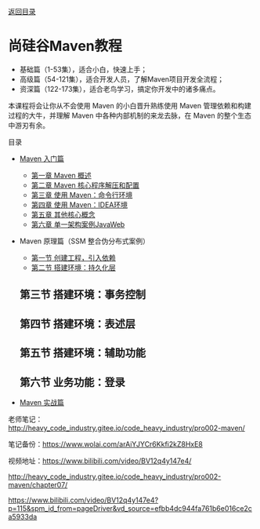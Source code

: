 [返回目录](/blog/java/java-learn-road.md)

# 尚硅谷Maven教程

- 基础篇（1-53集），适合小白，快速上手；
- 高级篇（54-121集），适合开发人员，了解Maven项目开发全流程；
- 资深篇（122-173集），适合老鸟学习，搞定你开发中的诸多痛点。

本课程将会让你从不会使用 Maven 的小白晋升熟练使用 Maven 管理依赖和构建过程的大牛，并理解 Maven 中各种内部机制的来龙去脉，在 Maven 的整个生态中游刃有余。

目录

- [Maven 入门篇](/blog/maven/maven-introduction.md)
    - [第一章 Maven 概述](/blog/maven/maven-introduction-1.md)
    - [第二章 Maven 核心程序解压和配置](/blog/maven/maven-introduction-2.md)
    - [第三章 使用 Maven：命令行环境](/blog/maven/maven-introduction-3.md)
    - [第四章 使用 Maven：IDEA环境](/blog/maven/maven-introduction-4.md)
    - [第五章 其他核心概念](/blog/maven/maven-introduction-5.md)
    - [第六章 单一架构案例JavaWeb](/blog/maven/maven-introduction-6.md)

- Maven 原理篇（SSM 整合伪分布式案例）
    - [第一节 创建工程，引入依赖](/blog/maven/maven-principle-1.md)
    - [第二节 搭建环境：持久化层](/blog/maven/maven-principle-2.md)

    ## 第三节 搭建环境：事务控制

    ## 第四节 搭建环境：表述层

    ## 第五节 搭建环境：辅助功能

    ## 第六节 业务功能：登录

- [Maven 实战篇](/blog/maven/maven-practice.md)


老师笔记：http://heavy_code_industry.gitee.io/code_heavy_industry/pro002-maven/

笔记备份：https://www.wolai.com/arAiYJYCr6Kkfi2kZ8HxE8

视频地址：https://www.bilibili.com/video/BV12q4y147e4/


http://heavy_code_industry.gitee.io/code_heavy_industry/pro002-maven/chapter07/

https://www.bilibili.com/video/BV12q4y147e4?p=115&spm_id_from=pageDriver&vd_source=efbb4dc944fa761b6e016ce2ca5933da